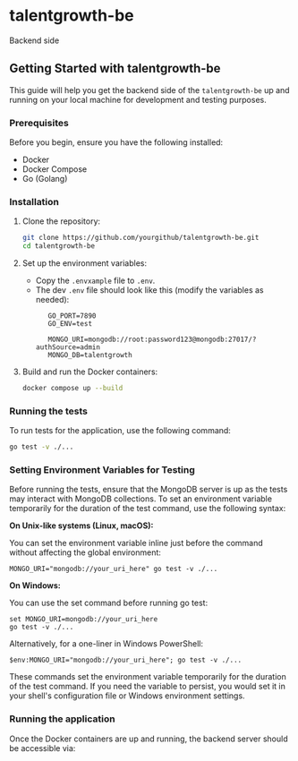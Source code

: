 # talentgrowth-be
Backend side

## Getting Started with talentgrowth-be

This guide will help you get the backend side of the `talentgrowth-be` up and running on your local machine for development and testing purposes.

### Prerequisites

Before you begin, ensure you have the following installed:
- Docker
- Docker Compose
- Go (Golang)

### Installation

1. Clone the repository:
   ```bash
   git clone https://github.com/yourgithub/talentgrowth-be.git
   cd talentgrowth-be
   ```

2. Set up the environment variables:
   - Copy the `.envxample` file to `.env`.
   - The dev `.env` file should look like this (modify the variables as needed):
     ```
        GO_PORT=7890
        GO_ENV=test

        MONGO_URI=mongodb://root:password123@mongodb:27017/?authSource=admin
        MONGO_DB=talentgrowth
     ```

3. Build and run the Docker containers:
   ```bash
   docker compose up --build
   ```

### Running the tests

To run tests for the application, use the following command:
```bash
go test -v ./...
```

### Setting Environment Variables for Testing

Before running the tests, ensure that the MongoDB server is up as the tests may interact with MongoDB collections. To set an environment variable temporarily for the duration of the test command, use the following syntax:

   **On Unix-like systems (Linux, macOS):**

   You can set the environment variable inline just before the command without affecting the global environment:
   ```
   MONGO_URI="mongodb://your_uri_here" go test -v ./...
   ```

   **On Windows:**

   You can use the set command before running go test:
   ```
   set MONGO_URI=mongodb://your_uri_here
   go test -v ./...
   ```

   Alternatively, for a one-liner in Windows PowerShell:
   ```
   $env:MONGO_URI="mongodb://your_uri_here"; go test -v ./...
   ```

   These commands set the environment variable temporarily for the duration of the test command. If you need the variable to persist, you would set it in your shell's configuration file or Windows environment settings.


### Running the application

Once the Docker containers are up and running, the backend server should be accessible via:
